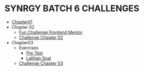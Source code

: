 # SYNRGY BATCH 6 CHALLENGES

* [Chapter01](https://synrgy-challenge01-bcr.netlify.app/)
* Chapter 02
    * [Fun Challenge Frontend Mentor](https://github.com/pockypoem/synrgy-challenges/tree/main/funchallenge-02)
    * [Challenge Chapter 02](https://synrgy-challenge02-bcr.netlify.app/)
* Chapter03
    * Exercises
        * [Pre Test](https://github.com/pockypoem/synrgy-challenges/tree/main/chapter03/quiz)
        * [Latihan Soal](https://github.com/pockypoem/synrgy-challenges/tree/main/chapter03/latihanSoal)
    * [Challenge Chapter 03](https://jeremyas-challenge03-binar.netlify.app/)